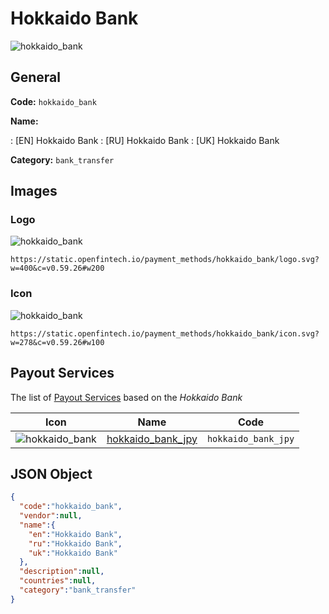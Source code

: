 
# Hokkaido Bank 
![hokkaido_bank](https://static.openfintech.io/payment_methods/hokkaido_bank/logo.svg?w=400&c=v0.59.26#w200)  

## General 
**Code:** `hokkaido_bank` 
 
**Name:** 
 
:	[EN] Hokkaido Bank 
:	[RU] Hokkaido Bank 
:	[UK] Hokkaido Bank 
 
**Category:** `bank_transfer` 
 

## Images 

### Logo 
![hokkaido_bank](https://static.openfintech.io/payment_methods/hokkaido_bank/logo.svg?w=400&c=v0.59.26#w200)  

```
https://static.openfintech.io/payment_methods/hokkaido_bank/logo.svg?w=400&c=v0.59.26#w200
```  

### Icon 
![hokkaido_bank](https://static.openfintech.io/payment_methods/hokkaido_bank/icon.svg?w=278&c=v0.59.26#w100)  

```
https://static.openfintech.io/payment_methods/hokkaido_bank/icon.svg?w=278&c=v0.59.26#w100
```  

## Payout Services 
 
The list of [Payout Services](/payout-services/) based on the _Hokkaido Bank_ 

|Icon|Name|Code| 
|:---:|:---:|:---:| 
|![hokkaido_bank](https://static.openfintech.io/payout_methods/hokkaido_bank/icon.svg?w=278&c=v0.59.26#w40) |[hokkaido_bank_jpy](/payout-services/hokkaido_bank_jpy/)|`hokkaido_bank_jpy`| 
 

## JSON Object 

```json
{
  "code":"hokkaido_bank",
  "vendor":null,
  "name":{
    "en":"Hokkaido Bank",
    "ru":"Hokkaido Bank",
    "uk":"Hokkaido Bank"
  },
  "description":null,
  "countries":null,
  "category":"bank_transfer"
}
```  
